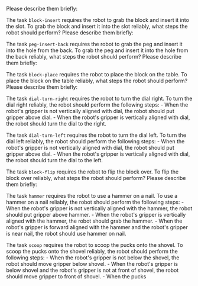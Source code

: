 Please describe them briefly:


The task `block-insert` requires the robot to grab the block and insert it into the slot.
To grab the block and insert it into the slot reliably, what steps the robot should perform? Please describe them briefly:


The task `peg-insert-back` requires the robot to grab the peg and insert it into the hole from the back.
To grab the peg and insert it into the hole from the back reliably, what steps the robot should perform? Please describe them briefly:


The task `block-place` requires the robot to place the block on the table.
To place the block on the table reliably, what steps the robot should perform? Please describe them briefly:


The task `dial-turn-right` requires the robot to turn the dial right.
To turn the dial right reliably, the robot should perform the following steps:
    - When the robot's gripper is not vertically aligned with dial, the robot should put gripper above dial.
    - When the robot's gripper is vertically aligned with dial, the robot should turn the dial to the right.

The task `dial-turn-left` requires the robot to turn the dial left.
To turn the dial left reliably, the robot should perform the following steps:
    - When the robot's gripper is not vertically aligned with dial, the robot should put gripper above dial.
    - When the robot's gripper is vertically aligned with dial, the robot should turn the dial to the left.

The task `block-flip` requires the robot to flip the block over.
To flip the block over reliably, what steps the robot should perform? Please describe them briefly:


The task `hammer` requires the robot to use a hammer on a nail.
To use a hammer on a nail reliably, the robot should perform the following steps:
    - When the robot's gripper is not vertically aligned with the hammer, the robot should put gripper above hammer.
    - When the robot's gripper is vertically aligned with the hammer, the robot should grab the hammer.
    - When the robot's gripper is forward aligned with the hammer and the robot's gripper is near nail, the robot should use hammer on nail.

The task `scoop` requires the robot to scoop the pucks onto the shovel.
To scoop the pucks onto the shovel reliably, the robot should perform the following steps:
    - When the robot's gripper is not below the shovel, the robot should move gripper below shovel.
    - When the robot's gripper is below shovel and the robot's gripper is not at front of shovel, the robot should move gripper to front of shovel.
    - When the pucks